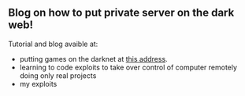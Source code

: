 ## Blog on how to put private server on the dark web!

Tutorial and blog avaible at:
- putting games on the darknet at [this address](https://gogo2464.github.io/cpe-gogo-s-blog/putting-games-on-darknet/).
- learning to code exploits to take over control of computer remotely doing only real projects
- my exploits